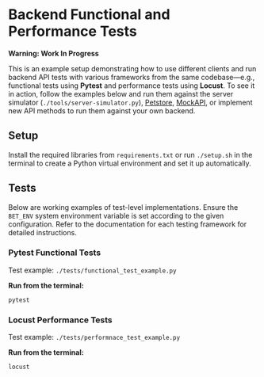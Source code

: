 # Backend Functional and Performance Tests

**Warning: Work In Progress**

This is an example setup demonstrating how to use different clients and run backend API tests with various frameworks from the same codebase—e.g., functional tests using __Pytest__ and performance tests using __Locust__. To see it in action, follow the examples below and run them against the server simulator (`./tools/server-simulator.py`), [Petstore](https://petstore.swagger.io/), [MockAPI](https://mockapi.io/), or implement new API methods to run them against your own backend.

## Setup
Install the required libraries from `requirements.txt` or run `./setup.sh` in the terminal to create a Python virtual environment and set it up automatically.

## Tests

Below are working examples of test-level implementations. Ensure the `BET_ENV` system environment variable is set according to the given configuration. Refer to the documentation for each testing framework for detailed instructions.

### Pytest Functional Tests

Test example: `./tests/functional_test_example.py`

**Run from the terminal:**

```
pytest
```

### Locust Performance Tests

Test example: `./tests/performnace_test_example.py`

**Run from the terminal:**

```
locust
```
